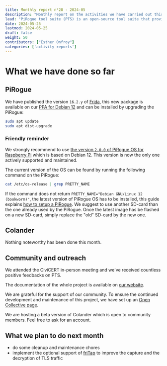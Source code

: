 ```yaml
---
title: Monthly report n⁰28 - 2024-05
description: "Monthly report on the activities we have carried out this month on PiRogue Tool Suite project"
lead: "PiRogue tool suite (PTS) is an open-source tool suite that provides a comprehensive mobile forensic and digital investigation platform."
date: 2024-05-25
lastmod: 2024-05-25
draft: false
weight: 50
contributors: ["Esther Onfroy"]
categories: ['activity reports']
---
```


# What we have done so far

## PiRogue
We have published the version `16.2.y` of [Frida](https://frida.re/), this new package is available on our [PPA for Debian 12](https://github.com/PiRogueToolSuite/debian-12) and can be installed by upgrading the PiRogue:

```bash
sudo apt update
sudo apt dist-upgrade
```

### Friendly reminder
We strongly recommend to use [the version `2.0.0` of PiRogue OS for Raspberry Pi](https://github.com/PiRogueToolSuite/pirogue-os/releases/tag/arm64_v2.0.0) which is based on Debian 12. This version is now the only one actively supported and maintained.

The current version of the OS can be found by running the following command on the PiRogue:

```bash
cat /etc/os-release | grep PRETTY_NAME
```

If the command does not return `PRETTY_NAME="Debian GNU/Linux 12 (bookworm)"`, the latest version of PiRogue OS has to be installed, this guide explains [how to setup a PiRogue](https://pts-project.org/guides/g1/). We suggest to use another SD-card than the one already used by the PiRogue. Once the latest image has be flashed on a new SD-card, simply replace the "old" SD-card by the new one.

## Colander
Nothing noteworthy has been done this month.

## Community and outreach
We attended the CiviCERT in-person meeting and we've received countless positive feedbacks on PTS.

The documentation of the whole project is available on [our website](https://pts-project.org). 

We are grateful for the support of our community. To ensure the continued development and maintenance of this project, we have set up an [Open Collective page](https://opencollective.com/pts).

We are hosting a beta version of Colander which is open to community members. Feel free to ask for an account.

## What we plan to do next month
* do some cleanup and maintenance chores
* implement the optional support of [friTap](https://github.com/fkie-cad/friTap/) to improve the capture and the decryption of TLS traffic
